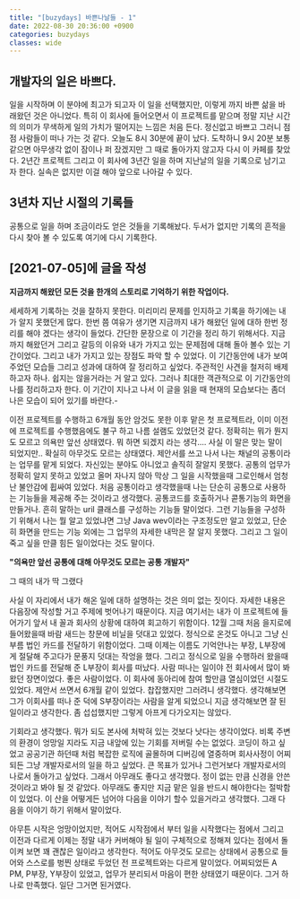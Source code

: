 ```yaml
---
title: "[buzydays] 바쁜나날들 - 1"
date: 2022-08-30 20:36:00 +0900
categories: buzydays
classes: wide
---
```


## 개발자의 일은 바쁘다.

일을 시작하며 이 분야에 최고가 되고자 이 일을 선택했지만, 이렇게 까지 바쁜 삶을 바래왔던 것은 아니었다. 특히 이 회사에 들어오면서 이 프로젝트를 맡으며 정말 지난 시간의 의미가 무색하게 일의 가치가 떨어지는 느낌은 처음 든다. 정신없고 바쁘고 그러니 점점 사람들이 떠나 가는 것 같다. 오늘도 8시 30분에 끝이 났다. 도착하니 9시 20분 보통 같으면 아무생각 없이 잠이나 퍼 잤겠지만 그 때로 돌아가지 않고자 다시 이 카페를 찾았다. 2년간 프로젝트 그리고 이 회사에 3년간 일을 하며 지난날의 일을 기록으로 남기고자 한다. 실속은 없지만 이걸 해야 앞으로 나아갈 수 있다.

## 3년차 지난 시절의 기록들

공통으로 일을 하며 조금이라도 얻은 것들을 기록해놨다. 두서가 없지만 기록의 흔적을 다시 찾아 볼 수 있도록 여기에 다시 기록한다.

## [2021-07-05]에 글을 작성

**지금까지 해왔던 모든 것을 한개의 스토리로 기억하기 위한 작업이다.**

세세하게 기록하는 것을 잘하지 못한다. 미리미리 문제를 인지하고 기록을 하기에는 내가 알지 못했던게 많다.
한번 쯤 여유가 생기면 지금까지 내가 해왔던 일에 대하 한번 정리를 해야 겠다는 생각이 들었다.
간단한 문장으로 이 기간을 정리 하기 위해서다. 
지금까지 해왔던거 그리고 갈등의 이유와 내가 가지고 있는 문제점에 대해 돌아 볼수 있는 기간이었다.
그리고 내가 가지고 있는 장점도 파악 할 수 있었다. 
이 기간동안에 내가 보여주었던 모습들 그리고 성과에 대하여 잘 정리하고 싶었다.
주관적인 사견을 철저히 배제 하고자 하나. 쉽지는 않을거라는 거 알고 있다.
그러나 최대한 객관적으로 이 기간동안의 나를 정리하고자 한다.
이 기간이 지나고 나서 이 글을 읽을 때 현재의 모습보다는 좀더 나은 모습이 되어 있기를 바란다.-

이전 프로젝트를 수행하고 6개월 동안 암것도 못한 이후 맡은 첫 프로젝트라, 이미 이전에 프로젝트를 수행했음에도 불구 하고
나름 설램도 있었던것 같다. 정확히는 뭐가 뭔지 도 모르고 의욕만 앞선 상태였다. 
뭐 하면 되겠지 라는 생각.... 사실 이 말은 맞는 말이 되었지만.. 확실히 아무것도 모르는 상태였다.
제안서를 쓰고 나서 나는 채널의 공통이라는 업무를 맡게 되었다. 자신있는 분야도 아니었고 솔직히 잘알지 못했다. 
공통의 업무가 정확히 알지 못하고 있었고 올머 자나지 않아 막상 그 일을 시작했을때 그로인해서 엄청난 불안감에 휩싸여 있었다.
처음 공통이라고 생각했을때 나는 단순히 공통으로 사용하는 기능들을 제공해 주는 것이라고 생각했다. 공통코드를 호출하거나
콛통기능의 화면을 만들거나. 흔히 말하는 uril 클래스를 구성하는 기능들 말이었다.
그런 기능들을 구성하기 위해서 나는 뭘 알고 있었냐면 그냥 Java wev이라는 구조정도만 알고 있었고, 단순히 화면을 만드는 기능
외에는 그 업무의 자세한 내막은 잘 알지 못했다. 그리고 그 일이 죽고 싶을 만클 힘든 일이었다는 것도 말이다.

**"의욕만 앞선 공통에 대해 아무것도 모르는 공통 개발자"**

그 때의 내가 딱 그랬다

사실 이 자리에서 내가 해온 일에 대하 설명하는 것은 의미 없는 짓이다.  자세한 내용은 다음장에 작성할 거고 주제에 벗어나기 때문이다.
지금 여기서는 내가 이 프로젝트에 들어가기 앞서 내 꼴과 회사의 상황에 대하여 회고하기 위함이다.
12월 그때 처음 을지로에 들어왔을때 바람 새드는 창문에 비닐을 덧대고 있었다. 정식으로 온것도 아니고 그냥 신부름 법인 카드를 전달하기 위함이었다.
그때 이제는 이름도 기억안나는 부장, L부장에게 절달해 주고다가 문풍지 덧대는 작엉을 했다. 
그리고 정식으로 일을 수행하러 왔을때 법인 카드를 전달해 준 L부장이 회사를 떠났다. 
사람 떠나는 일이야 전 회사에서 많이 봐왔던 장면이었다. 좋은 사람이었다. 이 회사에 동아리에 참여 할만큼 열심이었던 시절도 있었다.
제안서 쓰면서 6개월 같이 있었다. 찹잡했지만 그러려니 생각했다. 생각해보면 그가 이회사를 떠나 준 덕에 S부장이라는 사람을 알게 
되었으니 지금 생각해보면 잘 된 일이라고 생각한다. 좀 섭섭했지만 그렇게 아프게 다가오지는 않았다.

기회라고 생각했다. 뭐가 되도 본사에 처박혀 있는 것보다 낫다는 생각이었다. 비록 주변의 환경이 엉망일 지라도 지금 내앞에 있는 
기회를 저버릴 수는 없었다. 코딩이 하고 싶었고 공공기관 하던때 처럼 복잡한 로직에 골몰하며 디버깅에 열중하며 회사사정이 어찌되든
그냥 개발자로서의 일을 하고 싶었다. 큰 목표가 있거나 그런거보다 개발자로서의 나로서 돌아가고 싶었다. 그래서 아무래도 좋다고 
생각했다. 정이 없는 만큼 신경을 안쓴 것이라고 봐야 될 것 같았다. 아무래도 좋지만 지금 맡은 일을 반드시 해야한다는 절박함이 있었다.
이 산을 어떻게든 넘어야 다음을 이야기 할수 있을거라고 생각했다. 그래 다음을 이야기 하기 위해서 말이었다.

아무튼 시작은 엉망이었지만, 적어도 시작점에서 부터 일을 시작했다는 점에서 그리고 이전과 다르게 이제는 정말 내가 커버해야 될 일이
구체적으로 정해져 있다는 점에서 돌이켜 보면 꽤 괜찮은 일이라고 생각한다. 적어도 아무것도 모르는 상태에서 공통으로 들어와
스스로를 벙찐 상태로 두었던 전 프로젝트와는 다르게 말이었다. 어찌되었든 A PM, P부장, Y부장이 있었고, 업무가 분리되서
마음이 편한 상태였기 때문이다. 그거 하나로 만족했다. 일단 그거면 된거였다.
